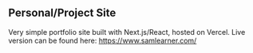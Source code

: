 ## Personal/Project Site

Very simple portfolio site built with Next.js/React, hosted on Vercel. Live version can be found here: https://www.samlearner.com/
